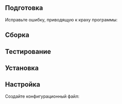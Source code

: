 <pkg :name="'sysklogd'" instsize showsbu2></pkg>

## Подготовка

Исправьте ошибку, приводящую к краху программы:

<package-script :package="'sysklogd'" :type="'prepare'"></package-script>
## Сборка
<package-script :package="'sysklogd'" :type="'build'"></package-script>

## Тестирование
<package-script :package="'sysklogd'" :type="'test'"></package-script>

## Установка
<package-script :package="'sysklogd'" :type="'install'"></package-script>
 
## Настройка
Создайте конфигурационный файл:
<package-script :package="'sysklogd'" :type="'postinstall'"></package-script>

<script>
	new Vue({ el: '#main' })
</script> 
